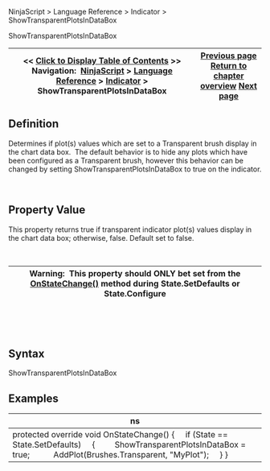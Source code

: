 ﻿


NinjaScript \> Language Reference \> Indicator \> ShowTransparentPlotsInDataBox






















ShowTransparentPlotsInDataBox







| \<\< [Click to Display Table of Contents](showtransparentplotsindatabox.md) \>\> **Navigation:**     [NinjaScript](ninjascript-1.md) \> [Language Reference](language_reference_wip-1.md) \> [Indicator](indicator-1.md) \> ShowTransparentPlotsInDataBox | [Previous page](paintpricemarkers-1.md) [Return to chapter overview](indicator-1.md) [Next page](market_analyzer_column-1.md) |
| --- | --- |











## Definition


Determines if plot(s) values which are set to a Transparent brush display in the chart data box.  The default behavior is to hide any plots which have been configured as a Transparent brush, however this behavior can be changed by setting ShowTransparentPlotsInDataBox to true on the indicator.


 


## Property Value


This property returns true if transparent indicator plot(s) values display in the chart data box; otherwise, false. Default set to false.


 




| Warning:  This property should ONLY bet set from the [OnStateChange()](onstatechange-1.md) method during State.SetDefaults or State.Configure |
| --- |



 


 


## Syntax


ShowTransparentPlotsInDataBox


## 


## Examples




| ns |
| --- |
| protected override void OnStateChange() {      if (State \=\= State.SetDefaults)      {          ShowTransparentPlotsInDataBox \= true;             AddPlot(Brushes.Transparent, "MyPlot");      } } |










